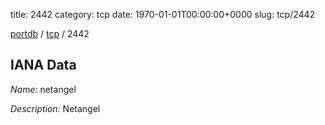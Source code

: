 title: 2442
category: tcp
date: 1970-01-01T00:00:00+0000
slug: tcp/2442

[portdb](/) / [tcp](/category/tcp.html) / 2442


## IANA Data

_Name:_ netangel

_Description:_ Netangel

